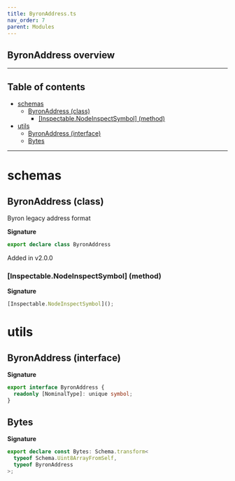 ```yaml
---
title: ByronAddress.ts
nav_order: 7
parent: Modules
---
```


## ByronAddress overview

---

<h2 class="text-delta">Table of contents</h2>

- [schemas](#schemas)
  - [ByronAddress (class)](#byronaddress-class)
    - [[Inspectable.NodeInspectSymbol] (method)](#inspectablenodeinspectsymbol-method)
- [utils](#utils)
  - [ByronAddress (interface)](#byronaddress-interface)
  - [Bytes](#bytes)

---

# schemas

## ByronAddress (class)

Byron legacy address format

**Signature**

```ts
export declare class ByronAddress
```

Added in v2.0.0

### [Inspectable.NodeInspectSymbol] (method)

**Signature**

```ts
[Inspectable.NodeInspectSymbol]();
```

# utils

## ByronAddress (interface)

**Signature**

```ts
export interface ByronAddress {
  readonly [NominalType]: unique symbol;
}
```

## Bytes

**Signature**

```ts
export declare const Bytes: Schema.transform<
  typeof Schema.Uint8ArrayFromSelf,
  typeof ByronAddress
>;
```
